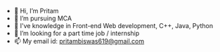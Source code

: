 - 👋 Hi, I’m Pritam
- 👀 I’m pursuing MCA
- 🌱 I've knowledge in Front-end Web development, C++, Java, Python  
- 💞️ I’m looking for a part time job / internship 
- 📫 My email id: pritambiswas619@gmail.com

<!---
Pritam3006/Pritam3006 is a ✨ special ✨ repository because its `README.md` (this file) appears on your GitHub profile.
You can click the Preview link to take a look at your changes.
--->
